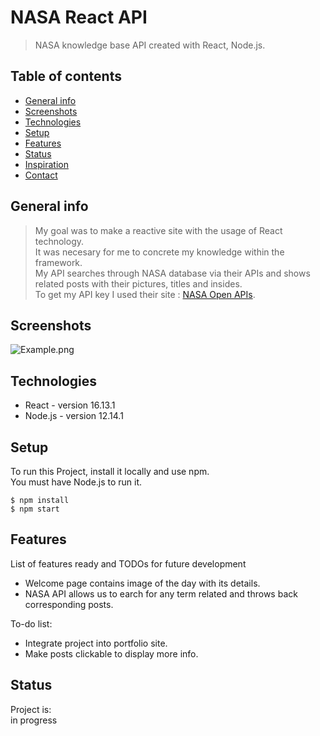 <h1 id="nasa-react-api">NASA React API</h1>
<blockquote>
<p>NASA knowledge base API created with React, Node.js.</p>
</blockquote>
<h2 id="table-of-contents">Table of contents</h2>
<ul>
<li><a href="#general-info">General info</a></li>
<li><a href="#screenshots">Screenshots</a></li>
<li><a href="#technologies">Technologies</a></li>
<li><a href="#setup">Setup</a></li>
<li><a href="#features">Features</a></li>
<li><a href="#status">Status</a></li>
<li><a href="#inspiration">Inspiration</a></li>
<li><a href="#contact">Contact</a></li>
</ul>
<h2 id="general-info">General info</h2>
<blockquote>
<p>My goal was to make a reactive site with the usage of React technology.<br>
It was necesary for me to concrete my knowledge within the framework.<br>
My API searches through NASA database via their APIs and shows related posts with their pictures, titles and insides.<br>
To get my API key I used their site : <a href="https://api.nasa.gov">NASA Open APIs</a>.</p>
</blockquote>
<h2 id="screenshots">Screenshots</h2>
<p><img src="https://i.postimg.cc/d1J6nv75/Stronka.png" alt="Example.png"></p>
<h2 id="technologies">Technologies</h2>
<ul>
<li>React - version 16.13.1</li>
<li>Node.js - version 12.14.1</li>
</ul>
<h2 id="setup">Setup</h2>
<p>To run this Project, install it locally and use npm.<br>
You must have Node.js to run it.</p>
<pre><code>$ npm install
$ npm start
</code></pre>
<h2 id="features">Features</h2>
<p>List of features ready and TODOs for future development</p>
<ul>
<li>Welcome page contains image of the day with its details.</li>
<li>NASA API allows us to earch for any term related and throws back corresponding posts.</li>
</ul>
<p>To-do list:</p>
<ul>
<li>Integrate project into portfolio site.</li>
<li>Make posts clickable to display more info.</li>
</ul>
<h2 id="status">Status</h2>
<p>Project is:<br>
in progress</p>
